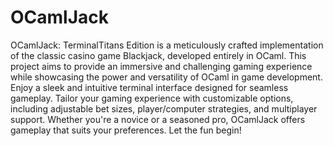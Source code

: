 # OCamlJack
  OCamlJack: TerminalTitans Edition is a meticulously crafted implementation of 
  the classic casino game Blackjack, developed entirely in OCaml. This project 
  aims to provide an immersive and challenging gaming experience while 
  showcasing the power and versatility of OCaml in game development.
  Enjoy a sleek and intuitive terminal interface designed for seamless gameplay.
  Tailor your gaming experience with customizable options, including adjustable 
  bet sizes, player/computer strategies, and multiplayer support. Whether you're 
  a novice or a seasoned pro, OCamlJack offers gameplay that suits your 
  preferences. Let the fun begin!
